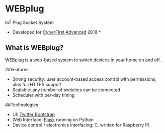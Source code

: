 # WEBplug
IoT Plug Socket System
* Developed for [CyberFirst Advanced](https://www.ncsc.gov.uk/articles/cyberfirst-advanced) 2016 *
## What is WEBplug?
WEBplug is a web-based system to switch devices in your home on and off.

##Features
* Strong security: user account-based access control with permissions, plus full HTTPS support
* Scalable: any number of switches can be connected
* Scheduler with per-day timing

##Technologies
* UI: [Twitter Bootstrap](getbootstrap.com)
* Web Interface: [Flask](flask.pocoo.org) running on Python
* Device control / electronics interfacing: C, written for Raspberry Pi
